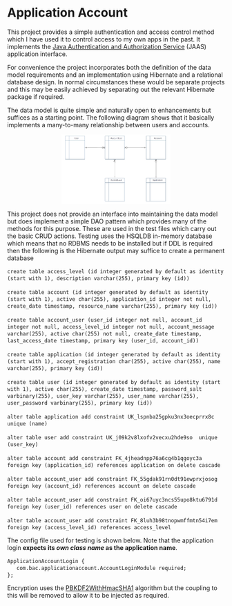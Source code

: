 # Application Account


This project provides a simple authentication and access control method which I have used it to control access to my own apps in the past. It implements the [Java Authentication and Authorization Service](https://en.wikipedia.org/wiki/Java_Authentication_and_Authorization_Service) (JAAS) application interface.

For convenience the project incorporates both the definition of the data model requirements and an implementation using Hibernate and a relational database design. In normal circumstances these would be separate projects and this may be easily achieved by separating out the relevant Hibernate package if required.

The data model is quite simple and naturally open to enhancements but suffices as a starting point. The following diagram shows that it basically implements a many-to-many relationship between users and accounts. 

<img src="https://github.com/srbaird/ApplicationAccount/blob/master/documents/datamodel.jpg" alt="Data model" style="display: block; margin: auto; max-width:50%;" >

This project does not provide an interface into maintaining the data model but does implement a simple DAO pattern which provides many of the methods for this purpose. These are used in the test files which carry out the basic CRUD actions. Testing uses the HSQLDB in-memory database which means that no RDBMS needs to be installed but if DDL is required then the following is the Hibernate output may suffice to create a permanent database

```
create table access_level (id integer generated by default as identity (start with 1), description varchar(255), primary key (id))

create table account (id integer generated by default as identity (start with 1), active char(255), application_id integer not null, create_date timestamp, resource_name varchar(255), primary key (id))

create table account_user (user_id integer not null, account_id integer not null, access_level_id integer not null, account_message varchar(255), active char(255) not null, create_date timestamp, last_access_date timestamp, primary key (user_id, account_id))

create table application (id integer generated by default as identity (start with 1), accept_registration char(255), active char(255), name varchar(255), primary key (id))

create table user (id integer generated by default as identity (start with 1), active char(255), create_date timestamp, password_salt varbinary(255), user_key varchar(255), user_name varchar(255), user_password varbinary(255), primary key (id))

alter table application add constraint UK_lspnba25gpku3nx3oecprrx8c  unique (name)

alter table user add constraint UK_j09k2v8lxofv2vecxu2hde9so  unique (user_key)

alter table account add constraint FK_4jheadnpp76a6cg4b1qgoyc3a foreign key (application_id) references application on delete cascade

alter table account_user add constraint FK_55gdak91rn0dt91ewprxjosog foreign key (account_id) references account on delete cascade

alter table account_user add constraint FK_oi67uyc3ncs55upo8ktu6791d foreign key (user_id) references user on delete cascade

alter table account_user add constraint FK_8luh3b98tnopwmffmtn54i7em foreign key (access_level_id) references access_level
```

The config file used for testing is shown below. Note that the application login **expects its _own class name_ as the application name**.

```
ApplicationAccountLogin {
   com.bac.applicationaccount.AccountLoginModule required;
};
```
Encryption uses the [PBKDF2WithHmacSHA1](https://en.wikipedia.org/wiki/PBKDF2) algorithm but the coupling to this will be removed to allow it to be injected as required.


